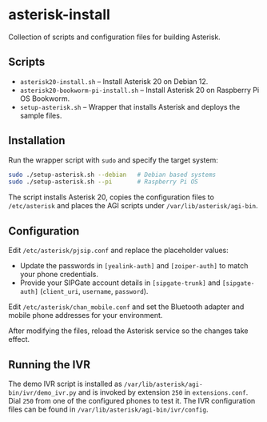 # asterisk-install
Collection of scripts and configuration files for building Asterisk.

## Scripts

- `asterisk20-install.sh` – Install Asterisk 20 on Debian 12.
- `asterisk20-bookworm-pi-install.sh` – Install Asterisk 20 on Raspberry Pi OS Bookworm.
- `setup-asterisk.sh` – Wrapper that installs Asterisk and deploys the sample files.

## Installation

Run the wrapper script with `sudo` and specify the target system:

```bash
sudo ./setup-asterisk.sh --debian   # Debian based systems
sudo ./setup-asterisk.sh --pi       # Raspberry Pi OS
```

The script installs Asterisk 20, copies the configuration files to `/etc/asterisk` and places the AGI scripts under `/var/lib/asterisk/agi-bin`.

## Configuration

Edit `/etc/asterisk/pjsip.conf` and replace the placeholder values:

- Update the passwords in `[yealink-auth]` and `[zoiper-auth]` to match your phone credentials.
- Provide your SIPGate account details in `[sipgate-trunk]` and `[sipgate-auth]` (`client_uri`, `username`, `password`).

Edit `/etc/asterisk/chan_mobile.conf` and set the Bluetooth adapter and mobile phone addresses for your environment.

After modifying the files, reload the Asterisk service so the changes take effect.

## Running the IVR

The demo IVR script is installed as `/var/lib/asterisk/agi-bin/ivr/demo_ivr.py` and is invoked by extension `250` in `extensions.conf`. Dial `250` from one of the configured phones to test it. The IVR configuration files can be found in `/var/lib/asterisk/agi-bin/ivr/config`.
